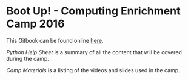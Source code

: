 # Boot Up! - Computing Enrichment Camp 2016

This Gitbook can be found online [here](https://www.gitbook.com/read/book/estl/boot-up-camp).

*Python Help Sheet* is a summary of all the content that will be covered during the camp.

*Camp Materials* is a listing of the videos and slides used in the camp.
